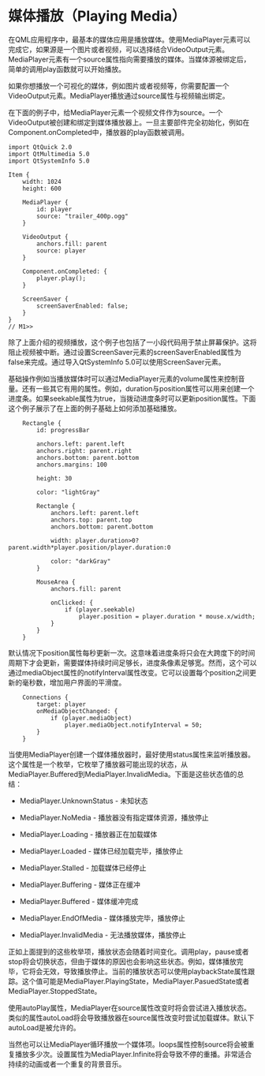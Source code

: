 # 媒体播放（Playing Media）

在QML应用程序中，最基本的媒体应用是播放媒体。使用MediaPlayer元素可以完成它，如果源是一个图片或者视频，可以选择结合VideoOutput元素。MediaPlayer元素有一个source属性指向需要播放的媒体。当媒体源被绑定后，简单的调用play函数就可以开始播放。

如果你想播放一个可视化的媒体，例如图片或者视频等，你需要配置一个VideoOutput元素。MediaPlayer播放通过source属性与视频输出绑定。

在下面的例子中，给MediaPlayer元素一个视频文件作为source。一个VideoOutput被创建和绑定到媒体播放器上。一旦主要部件完全初始化，例如在Component.onCompleted中，播放器的play函数被调用。

```
import QtQuick 2.0
import QtMultimedia 5.0
import QtSystemInfo 5.0

Item {
    width: 1024
    height: 600

    MediaPlayer {
        id: player
        source: "trailer_400p.ogg"
    }

    VideoOutput {
        anchors.fill: parent
        source: player
    }

    Component.onCompleted: {
        player.play();
    }

    ScreenSaver {
        screenSaverEnabled: false;
    }
}
// M1>>
```

除了上面介绍的视频播放，这个例子也包括了一小段代码用于禁止屏幕保护。这将阻止视频被中断。通过设置ScreenSaver元素的screenSaverEnabled属性为false来完成。通过导入QtSystemInfo 5.0可以使用ScreenSaver元素。

基础操作例如当播放媒体时可以通过MediaPlayer元素的volume属性来控制音量。还有一些其它有用的属性。例如，duration与position属性可以用来创建一个进度条。如果seekable属性为true，当拨动进度条时可以更新position属性。下面这个例子展示了在上面的例子基础上如何添加基础播放。

```
    Rectangle {
        id: progressBar

        anchors.left: parent.left
        anchors.right: parent.right
        anchors.bottom: parent.bottom
        anchors.margins: 100

        height: 30

        color: "lightGray"

        Rectangle {
            anchors.left: parent.left
            anchors.top: parent.top
            anchors.bottom: parent.bottom

            width: player.duration>0?parent.width*player.position/player.duration:0

            color: "darkGray"
        }

        MouseArea {
            anchors.fill: parent

            onClicked: {
                if (player.seekable)
                    player.position = player.duration * mouse.x/width;
            }
        }
    }
```

默认情况下position属性每秒更新一次。这意味着进度条将只会在大跨度下的时间周期下才会更新，需要媒体持续时间足够长，进度条像素足够宽。然而，这个可以通过mediaObject属性的notifyInterval属性改变。它可以设置每个position之间更新的毫秒数，增加用户界面的平滑度。

```
    Connections {
        target: player
        onMediaObjectChanged: {
            if (player.mediaObject)
                player.mediaObject.notifyInterval = 50;
        }
    }
```

当使用MediaPlayer创建一个媒体播放器时，最好使用status属性来监听播放器。这个属性是一个枚举，它枚举了播放器可能出现的状态，从MediaPlayer.Buffered到MediaPlayer.InvalidMedia。下面是这些状态值的总结：

* MediaPlayer.UnknownStatus - 未知状态

* MediaPlayer.NoMedia - 播放器没有指定媒体资源，播放停止

* MediaPlayer.Loading - 播放器正在加载媒体

* MediaPlayer.Loaded - 媒体已经加载完毕，播放停止

* MediaPlayer.Stalled - 加载媒体已经停止

* MediaPlayer.Buffering - 媒体正在缓冲

* MediaPlayer.Buffered - 媒体缓冲完成

* MediaPlayer.EndOfMedia - 媒体播放完毕，播放停止

* MediaPlayer.InvalidMedia - 无法播放媒体，播放停止

正如上面提到的这些枚举项，播放状态会随着时间变化。调用play，pause或者stop将会切换状态，但由于媒体的原因也会影响这些状态。例如，媒体播放完毕，它将会无效，导致播放停止。当前的播放状态可以使用playbackState属性跟踪。这个值可能是MediaPlayer.PlayingState，MediaPlayer.PasuedState或者MediaPlayer.StoppedState。

使用autoPlay属性，MediaPlayer在source属性改变时将会尝试进入播放状态。类似的属性autoLoad将会导致播放器在source属性改变时尝试加载媒体。默认下autoLoad是被允许的。

当然也可以让MediaPlayer循环播放一个媒体项。loops属性控制source将会被重复播放多少次。设置属性为MediaPlayer.Infinite将会导致不停的重播。非常适合持续的动画或者一个重复的背景音乐。
